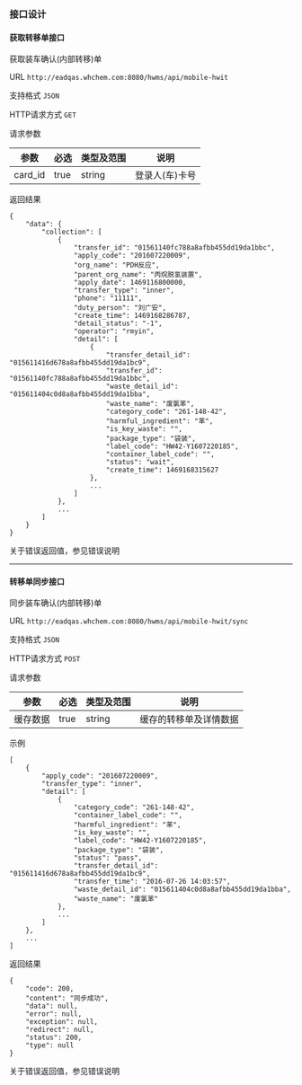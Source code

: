 ### 接口设计

#### 获取转移单接口

获取装车确认(内部转移)单

URL `http://eadqas.whchem.com:8080/hwms/api/mobile-hwit`

支持格式 `JSON`

HTTP请求方式 `GET`

请求参数

|参数|必选|类型及范围|说明|
|-|-|-|-|
|card_id|true|string|登录人(车)卡号|

返回结果
```
{
    "data": {
        "collection": [
            {
                "transfer_id": "01561140fc788a8afbb455dd19da1bbc",
                "apply_code": "201607220009",
                "org_name": "PDH反应",
                "parent_org_name": "丙烷脱氢装置",
                "apply_date": 1469116800000,
                "transfer_type": "inner",
                "phone": "11111",
                "duty_person": "刘广安",
                "create_time": 1469168286787,
                "detail_status": "-1",
                "operator": "rmyin",
                "detail": [
                    {
                        "transfer_detail_id": "015611416d678a8afbb455dd19da1bc9",
                        "transfer_id": "01561140fc788a8afbb455dd19da1bbc",
                        "waste_detail_id": "015611404c0d8a8afbb455dd19da1bba",
                        "waste_name": "废氯苯",
                        "category_code": "261-148-42",
                        "harmful_ingredient": "苯",
                        "is_key_waste": "",
                        "package_type": "袋装",
                        "label_code": "HW42-Y1607220185",
                        "container_label_code": "",
                        "status": "wait",
                        "create_time": 1469168315627
                    },
                    ...
                ]
            },
            ...
        ]
    }
}
```

关于错误返回值，参见错误说明

***

#### 转移单同步接口

同步装车确认(内部转移)单

URL `http://eadqas.whchem.com:8080/hwms/api/mobile-hwit/sync`

支持格式 `JSON`

HTTP请求方式 `POST`

请求参数

|参数|必选|类型及范围|说明|
|-|-|-|-|
|缓存数据|true|string|缓存的转移单及详情数据|

示例
```
[
    {
        "apply_code": "201607220009",
        "transfer_type": "inner",
        "detail": [
            {
                "category_code": "261-148-42",
                "container_label_code": "",
                "harmful_ingredient": "苯",
                "is_key_waste": "",
                "label_code": "HW42-Y1607220185",
                "package_type": "袋装",
                "status": "pass",
                "transfer_detail_id": "015611416d678a8afbb455dd19da1bc9",
                "transfer_time": "2016-07-26 14:03:57",
                "waste_detail_id": "015611404c0d8a8afbb455dd19da1bba",
                "waste_name": "废氯苯"
            },
            ...
        ]
    },
    ...
]
```

返回结果
```
{
    "code": 200,
    "content": "同步成功",
    "data": null,
    "error": null,
    "exception": null,
    "redirect": null,
    "status": 200,
    "type": null
}
```

关于错误返回值，参见错误说明
